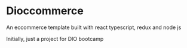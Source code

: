 # Dioccommerce

An eccommerce template built with react typescript, redux and node js

Initially, just a project for DIO bootcamp

